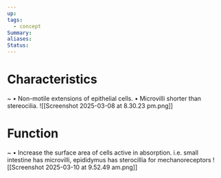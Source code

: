 ```yaml
---
up: 
tags:
  - concept
Summary: 
aliases: 
Status:
---
```

# Characteristics
~
• Non-motile extensions of epithelial cells.
• Microvilli shorter than stereocilia.
![[Screenshot 2025-03-08 at 8.30.23 pm.png]]
<!--SR:!2025-03-14,4,272-->

# Function
~
• Increase the surface area of cells active in absorption. i.e. small intestine has microvilli, epididymus has sterocillia for mechanoreceptors
![[Screenshot 2025-03-10 at 9.52.49 am.png]]
<!--SR:!2025-03-14,4,270-->

